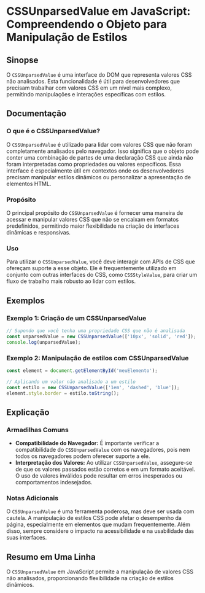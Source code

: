 <!--
Meta Description: # CSSUnparsedValue em JavaScript: Compreendendo o Objeto para Manipulação de Estilos ## Sinopse O `CSSUnparsedValue` é uma interface do DOM que repres...
Meta Keywords: cssunparsedvalue, que, css, valores, com
-->

# CSSUnparsedValue em JavaScript: Compreendendo o Objeto para Manipulação de Estilos

## Sinopse
O `CSSUnparsedValue` é uma interface do DOM que representa valores CSS não analisados. Esta funcionalidade é útil para desenvolvedores que precisam trabalhar com valores CSS em um nível mais complexo, permitindo manipulações e interações específicas com estilos.

## Documentação
### O que é o CSSUnparsedValue?
O `CSSUnparsedValue` é utilizado para lidar com valores CSS que não foram completamente analisados pelo navegador. Isso significa que o objeto pode conter uma combinação de partes de uma declaração CSS que ainda não foram interpretadas como propriedades ou valores específicos. Essa interface é especialmente útil em contextos onde os desenvolvedores precisam manipular estilos dinâmicos ou personalizar a apresentação de elementos HTML.

### Propósito
O principal propósito do `CSSUnparsedValue` é fornecer uma maneira de acessar e manipular valores CSS que não se encaixam em formatos predefinidos, permitindo maior flexibilidade na criação de interfaces dinâmicas e responsivas.

### Uso
Para utilizar o `CSSUnparsedValue`, você deve interagir com APIs de CSS que ofereçam suporte a esse objeto. Ele é frequentemente utilizado em conjunto com outras interfaces do CSS, como `CSSStyleValue`, para criar um fluxo de trabalho mais robusto ao lidar com estilos.

## Exemplos
### Exemplo 1: Criação de um CSSUnparsedValue
```javascript
// Supondo que você tenha uma propriedade CSS que não é analisada
const unparsedValue = new CSSUnparsedValue(['10px', 'solid', 'red']);
console.log(unparsedValue);
```

### Exemplo 2: Manipulação de estilos com CSSUnparsedValue
```javascript
const element = document.getElementById('meuElemento');

// Aplicando um valor não analisado a um estilo
const estilo = new CSSUnparsedValue(['1em', 'dashed', 'blue']);
element.style.border = estilo.toString();
```

## Explicação
### Armadilhas Comuns
- **Compatibilidade do Navegador:** É importante verificar a compatibilidade do `CSSUnparsedValue` com os navegadores, pois nem todos os navegadores podem oferecer suporte a ele.
- **Interpretação dos Valores:** Ao utilizar `CSSUnparsedValue`, assegure-se de que os valores passados estão corretos e em um formato aceitável. O uso de valores inválidos pode resultar em erros inesperados ou comportamentos indesejados.

### Notas Adicionais
O `CSSUnparsedValue` é uma ferramenta poderosa, mas deve ser usada com cautela. A manipulação de estilos CSS pode afetar o desempenho da página, especialmente em elementos que mudam frequentemente. Além disso, sempre considere o impacto na acessibilidade e na usabilidade das suas interfaces.

## Resumo em Uma Linha
O `CSSUnparsedValue` em JavaScript permite a manipulação de valores CSS não analisados, proporcionando flexibilidade na criação de estilos dinâmicos.